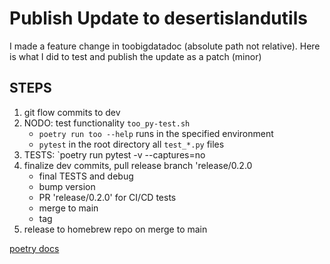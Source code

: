 # Publish Update to desertislandutils
I made a feature change in toobigdatadoc (absolute path not relative). Here is what I did to test and publish the update as a patch (minor)

## STEPS
1. git flow commits to dev
2. NODO: test functionality `too_py-test.sh`
    * `poetry run too --help` runs in the specified environment
    * `pytest` in the root directory all `test_*.py` files
3. TESTS: `poetry run pytest -v --captures=no
4. finalize dev commits, pull release branch 'release/0.2.0
    * final TESTS and debug
    * bump version
    * PR 'release/0.2.0' for CI/CD tests
    * merge to main
    * tag
5. release to homebrew repo on merge to main



[poetry docs](https://python-poetry.org/docs/cli/#install)